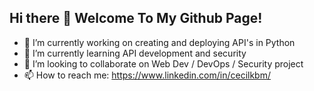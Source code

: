 ## Hi there 👋 Welcome To My Github Page!
- 🔭 I’m currently working on creating and deploying API's in Python
- 🌱 I’m currently learning API development and security
- 👯 I’m looking to collaborate on Web Dev / DevOps / Security project
- 📫 How to reach me: https://www.linkedin.com/in/cecilkbm/



<!--
**cecilkbm/cecilkbm** is a ✨ _special_ ✨ repository because its `README.md` (this file) appears on your GitHub profile.

Here are some ideas to get you started:

- 🔭 I’m currently working on ...
- 🌱 I’m currently learning ...
- 👯 I’m looking to collaborate on ...
- 🤔 I’m looking for help with ...
- 💬 Ask me about ...
- 📫 How to reach me: ...
- 😄 Pronouns: ...
- ⚡ Fun fact: ...
-->
